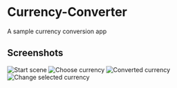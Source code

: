# Currency-Converter
A sample currency conversion app

## Screenshots
![Start scene](https://user-images.githubusercontent.com/4120488/89531438-ea3dc780-d7f8-11ea-89af-f57965f2b0dd.png)
![Choose currency](https://user-images.githubusercontent.com/4120488/89531441-ec078b00-d7f8-11ea-9d99-438f6ad72bcd.png)
![Converted currency](https://user-images.githubusercontent.com/4120488/89531444-ed38b800-d7f8-11ea-8e41-649bc9bbafdb.png)
![Change selected currency](https://user-images.githubusercontent.com/4120488/89531447-ee69e500-d7f8-11ea-87ee-2ce31b046b07.png)

